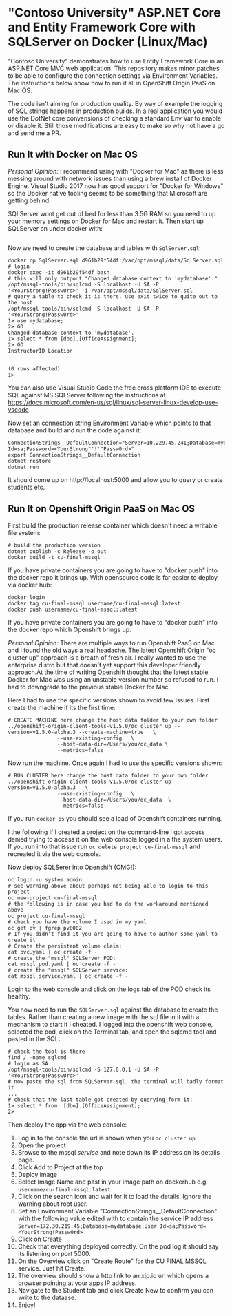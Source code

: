 # "Contoso University" ASP.NET Core and Entity Framework Core with SQLServer on Docker (Linux/Mac)

"Contoso University" demonstrates how to use Entity Framework Core in an
ASP.NET Core MVC web application. This repository makes minor patches to be
able to configure the connection settings via Environment Variables. The instructions below show how to run it all in OpenShift Origin PaaS on Mac OS. 

The code isn't aiming for production quality. By way of example the logging of SQL strings happens in production builds. In a real application you would use the DotNet core convensions of checking a standard Env Var to enable or disable it. Still those modifications are easy to make so why not have a go and send me a PR. 

## Run It with Docker on Mac OS

_Personal Opinion:_ I recommend using with "Docker for Mac" as there is less messing around with network issues than using a brew install of Docker Engine. Visual Studio 2017 now has good support for "Docker for Windows" so the Docker native tooling seems to be something that Microsoft are getting behind.

SQLServer wont get out of bed for less than 3.5G RAM so you need to up your memory settings on Docker for Mac and restart it. Then start up SQLServer on under docker with:

```docker run -e 'ACCEPT_EULA=Y' -e 'SA_PASSWORD=<YourStrong!Passw0rd>' -p 1433:1433 -d microsoft/mssql-server-linux
```

Now we need to create the database and tables with `SqlServer.sql`:

```# replace d961b29f54df with your container uid shown using "docker ps"
docker cp SqlServer.sql d961b29f54df:/var/opt/mssql/data/SqlServer.sql
# login
docker exec -it d961b29f54df bash
# this will only outpout "Changed database context to 'mydatabase'."
/opt/mssql-tools/bin/sqlcmd -S localhost -U SA -P '<YourStrong!Passw0rd>' -i /var/opt/mssql/data/SqlServer.sql
# query a table to check it is there. use exit twice to quite out to the host
/opt/mssql-tools/bin/sqlcmd -S localhost -U SA -P '<YourStrong!Passw0rd>'
1> use mydatabase;
2> GO
Changed database context to 'mydatabase'.
1> select * from [dbo].[OfficeAssignment];
2> GO
InstructorID Location                                          
------------ --------------------------------------------------

(0 rows affected)
1>
```

You can also use Visual Studio Code the free cross platform IDE to execute SQL against MS SQLServer following the instructions at https://docs.microsoft.com/en-us/sql/linux/sql-server-linux-develop-use-vscode

Now set an connection string Environment Variable which points to that database and build and run the code against it:

```
ConnectionStrings__DefaultConnection="Server=10.229.45.241;Database=mydatabase;User Id=sa;Password=<YourStrong"'!'"Passw0rd>"
export ConnectionStrings__DefaultConnection
dotnet restore
dotnet run
```

It should come up on http://localhost:5000 and allow you to query or create students etc.

## Run It on Openshift Origin PaaS on Mac OS

First build the production release container which doesn't need a writable file system:

```
# build the production version
dotnet publish -c Release -o out
docker build -t cu-final-mssql .
```

If you have private containers you are going to have to "docker push" into the docker repo it brings up. With opensource code is far easier to deploy via docker hub:

```# in the following commands you need to use your docker user name
docker login
docker tag cu-final-mssql username/cu-final-mssql:latest
docker push username/cu-final-mssql:latest
```

If you have private containers you are going to have to "docker push" into the docker repo which Openshift brings up.

_Personal Opinion:_ There are multiple ways to run Openshift PaaS on Mac and I found the old ways a real headache. The latest Openshift Origin "oc cluster up" approach is a breath of fresh air. I really wanted to use the enterprise distro but that doesn't yet support this developer friendly approach.At the time of writing Openshift thought that the latest stable Docker for Mac was using an unstable version number so refused to run. I had to downgrade to the previous stable Docker for Mac.

Here I had to use the specific versions shown to avoid few issues. First create the machine if its the first time:

```
# CREATE MACHINE here change the host data folder to your own folder
../openshift-origin-client-tools-v1.5.0/oc cluster up --version=v1.5.0-alpha.3 --create-machine=true   \
                --use-existing-config   \
                --host-data-dir=/Users/you/oc_data \
                --metrics=false
```

Now run the machine. Once again I had to use the specific versions shown:

```
# RUN CLUSTER here change the host data folder to your own folder
../openshift-origin-client-tools-v1.5.0/oc cluster up --version=v1.5.0-alpha.3   \
                --use-existing-config   \
                --host-data-dir=/Users/you/oc_data  \
                --metrics=false
```

If you run ```docker ps``` you should see a load of Openshift containers running.

I the following if I created a project on the command-line I got access denied trying to access it on the web console logged in a the system users. If you run into that issue run `oc delete project cu-final-mssql` and recreated it via the web console.

Now deploy SQLSerer into Openshift (OMG!):

```# login to Openshift
oc login -u system:admin
# see warning above about perhaps not being able to login to this project
oc new-project cu-final-mssql
# the following is in case you had to do the workaround mentioned above
oc project cu-final-mssql
# check you have the volume I used in my yaml
oc get pv | fgrep pv0002
# If you didn't find it you are going to have to author some yaml to create it
# Create the persistent volume claim:
cat pvc.yaml | oc create -f -
# create the "mssql" SQLServer POD:
cat mssql_pod.yaml | oc create -f -
# create the "mssql" SQLServer service:
cat mssql_service.yaml | oc create -f -
```

Login to the web console and click on the logs tab of the POD check its healthy.

You now need to run the `SQLServer.sql` against the database to create the tables.
Rather than creating a new image with the sql file in it with a mechanism
to start it I cheated. I logged into the openshift web console, selected the pod,
click on the Terminal tab, and open the sqlcmd tool and pasted in the SQL:

```
# check the tool is there
find / -name sqlcmd
# login as SA
/opt/mssql-tools/bin/sqlcmd -S 127.0.0.1 -U SA -P '<YourStrong!Passw0rd>'
# now paste the sql from SQLServer.sql. the terminal will badly format it
...
# check that the last table got created by querying form it:
1> select * from  [dbo].[OfficeAssignment];                                                                                                                           
2>
```

Then deploy the app via the web console:

1. Log in to the console the url is shown when you `oc cluster up`
2. Open the project
3. Browse to the mssql *service* and note down its IP address on its details page.
4. Click Add to Project at the top
5. Deploy image
6. Select Image Name and past in your image path on dockerhub e.g. `username/cu-final-mssql:latest`
7. Click on the search icon and wait for it to load the details. Ignore the warning about root user.
8. Set an Environment Variable "ConnectionStrings__DefaultConnection" with the following value edited with to contain the service IP address `Server=172.30.219.45;Database=mydatabase;User Id=sa;Password=<YourStrong!Passw0rd>`
9. Click on Create
10. Check that everything deployed correctly. On the pod log it should say its listening on port 5000.
11. On the Overview click on "Create Route" for the CU FINAL MSSQL service. Just hit Create.
12. The overview should show a http link to an xip.io url which opens a browser pointing at your apps IP address.
13. Navigate to the Student tab and click Create New to confirm you can write to the dataase.
14. Enjoy!
